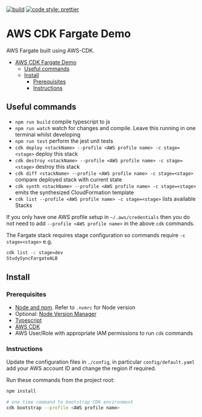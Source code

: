 [![build](https://github.com/sam-atkins/cdk-fargate-demo/actions/workflows/ci.yml/badge.svg)](https://github.com/sam-atkins/cdk-fargate-demo/actions/workflows/ci.yml)
[![code style: prettier](https://img.shields.io/badge/code_style-prettier-ff69b4.svg?style=flat-square)](https://github.com/prettier/prettier)

# AWS CDK Fargate Demo

AWS Fargate built using AWS-CDK.

- [AWS CDK Fargate Demo](#aws-cdk-fargate-demo)
  - [Useful commands](#useful-commands)
  - [Install](#install)
    - [Prerequisites](#prerequisites)
    - [Instructions](#instructions)

## Useful commands

 * `npm run build`   compile typescript to js
 * `npm run watch`   watch for changes and compile. Leave this running in one terminal whilst developing
 * `npm run test`    perform the jest unit tests
 * `cdk deploy <stackName> --profile <AWS profile name> -c stage=<stage>`      deploy this stack
 * `cdk destroy <stackName> --profile <AWS profile name> -c stage=<stage>`     destroy this stack
 * `cdk diff <stackName> --profile <AWS profile name> -c stage=<stage>`        compare deployed stack with current state
 * `cdk synth <stackName> --profile <AWS profile name> -c stage=<stage>`       emits the synthesized CloudFormation template
 * `cdk list --profile <AWS profile name> -c stage=<stage>`                    lists available Stacks

If you only have one AWS profile setup in `~/.aws/credentials` then you do not need to add `--profile <AWS profile name>` in the above `cdk` commands.

The Fargate stack requires stage configuration so commands require `-c stage=<stage>` e.g.

```bash
cdk list -c stage=dev
StudySyncFargateALB
```

## Install

### Prerequisites

- [Node and npm](https://nodejs.org/en/). Refer to `.nvmrc` for Node version
- Optional: [Node Version Manager](https://github.com/nvm-sh/nvm)
- [Typescript](https://www.typescriptlang.org)
- [AWS CDK](https://docs.aws.amazon.com/cdk/latest/guide/cli.html)
- AWS User/Role with appropriate IAM permissions to run `cdk` commands

### Instructions

Update the configuration files in `./config`, in particular `config/default.yaml` add your AWS account ID and change the region if required.

Run these commands from the project root:

```bash
npm install

# one time command to bootstrap CDK environment
cdk bootstrap --profile <AWS profile name>
```
